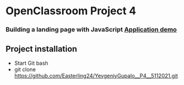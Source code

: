 # OpenClassroom Project 4

### Building a landing page with JavaScript [Application demo](https://easterling24.github.io/YevgeniyGupalo__P4__5112021/)

## Project installation

* Start Git bash
* git clone https://github.com/Easterling24/YevgeniyGupalo__P4__5112021.git